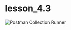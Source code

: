 # lesson_4.3

![Postman Collection Runner](https://github.com/github/docs/actions/workflows/blank.yml/badge.svg)
